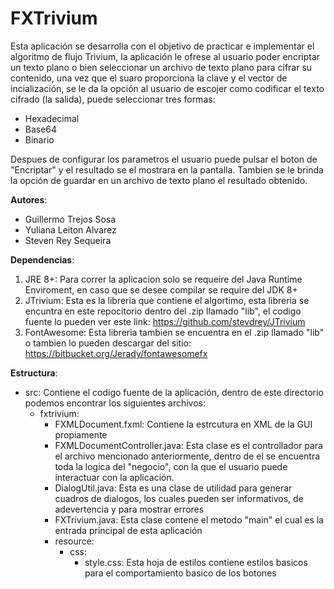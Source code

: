 # FXTrivium
Esta aplicación se desarrolla con el objetivo de practicar e implementar el algoritmo de flujo Trivium, la aplicación le ofrese al usuario poder encriptar un texto plano o bien seleccionar un archivo de texto plano para cifrar su contenido, una vez que el suaro proporciona la clave y el vector de incialización, se le da la opción al usuario de escojer como codificar el texto cifrado (la salida), puede seleccionar tres formas:
  - Hexadecimal
  - Base64
  - Binario

Despues de configurar los parametros el usuario puede pulsar el boton de "Encriptar" y el resultado se el mostrara en la pantalla. Tambien se le brinda la opción de guardar en un archivo de texto plano el resultado obtenido.

**Autores**:
  - Guillermo Trejos Sosa
  - Yuliana Leiton Alvarez
  - Steven Rey Sequeira

**Dependencias**:
  1. JRE 8+: Para correr la aplicacion solo se requeire del Java Runtime Enviroment, en caso que se desee compilar se require del JDK 8+
  2. JTrivium: Esta es la libreria que contiene el algortimo, esta libreria se encuntra en este repocitorio dentro del .zip llamado "lib",
     el codigo fuente lo pueden ver este link: https://github.com/stevdrey/JTrivium
  3. FontAwesome: Esta libreria tambien se encuentra en el .zip llamado "lib" o tambien lo pueden descargar del sitio: https://bitbucket.org/Jerady/fontawesomefx 
  
**Estructura**:
  - src: Contiene el codigo fuente de la aplicación, dentro de este directorio podemos encontrar los siguientes archivos:
    - fxtrivium:
      - FXMLDocument.fxml: Contiene la estrcutura en XML de la GUI propiamente
      - FXMLDocumentController.java: Esta clase es el controllador para el archivo mencionado anteriormente, dentro de el se encuentra toda la logica del "negocio", con la que el usuario puede interactuar con la aplicación.
      - DialogUtil.java: Esta es una clase de utilidad para generar cuadros de dialogos, los cuales pueden ser informativos, de adevertencia y para mostrar errores
      - FXTrivium.java: Esta clase contene el metodo "main" el cual es la entrada principal de esta aplicación
      - resource:
        - css:
          - style.css: Esta hoja de estilos contiene estilos basicos para el comportamiento basico de los botones
